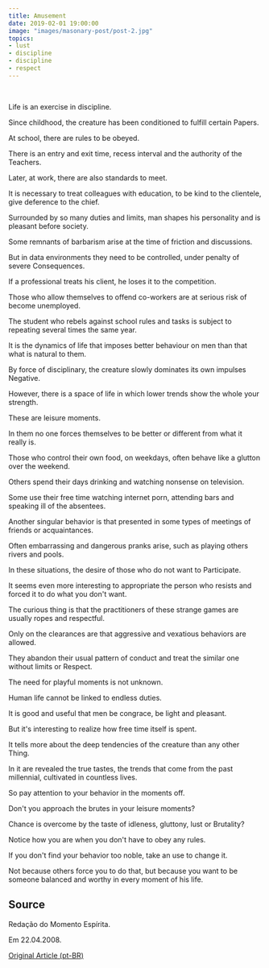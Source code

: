 ```yaml
---
title: Amusement
date: 2019-02-01 19:00:00
image: "images/masonary-post/post-2.jpg"
topics: 
- lust
- discipline
- discipline
- respect
---
```

 

Life is an exercise in discipline.

Since childhood, the creature has been conditioned to fulfill certain
Papers.

At school, there are rules to be obeyed.

There is an entry and exit time, recess interval and the authority of the
Teachers.

Later, at work, there are also standards to meet.

It is necessary to treat colleagues with education, to be kind to the clientele,
give deference to the chief.

Surrounded by so many duties and limits, man shapes his personality and
is pleasant before society.

Some remnants of barbarism arise at the time of friction and discussions.

But in data environments they need to be controlled, under penalty of severe
Consequences.

If a professional treats his client, he loses it to the competition.

Those who allow themselves to offend co-workers are at serious risk of
become unemployed.

The student who rebels against school rules and tasks is subject to repeating
several times the same year.

It is the dynamics of life that imposes better behaviour on men than
that what is natural to them.

By force of disciplinary, the creature slowly dominates its own impulses
Negative.

However, there is a space of life in which lower trends show the whole
your strength.

These are leisure moments.

In them no one forces themselves to be better or different from what it really is.

Those who control their own food, on weekdays, often behave
like a glutton over the weekend.

Others spend their days drinking and watching nonsense on television.

Some use their free time watching internet porn, attending
bars and speaking ill of the absentees.

Another singular behavior is that presented in some types of meetings of
friends or acquaintances.

Often embarrassing and dangerous pranks arise, such as playing others
rivers and pools.

In these situations, the desire of those who do not want to
Participate.

It seems even more interesting to appropriate the person who resists and forced it
to do what you don't want.

The curious thing is that the practitioners of these strange games are usually
ropes and respectful.

Only on the clearances are that aggressive and vexatious behaviors are allowed.

They abandon their usual pattern of conduct and treat the similar one without limits or
Respect.

The need for playful moments is not unknown.

Human life cannot be linked to endless duties.

It is good and useful that men be congrace, be light and pleasant.

But it's interesting to realize how free time itself is spent.

It tells more about the deep tendencies of the creature than any other
Thing.

In it are revealed the true tastes, the trends that come from the past
millennial, cultivated in countless lives.

So pay attention to your behavior in the moments off.

Don't you approach the brutes in your leisure moments?

Chance is overcome by the taste of idleness, gluttony, lust or
Brutality?

Notice how you are when you don't have to obey any rules.

If you don't find your behavior too noble, take an use to change it.

Not because others force you to do that, but because you want to be someone balanced
and worthy in every moment of his life.

## Source
Redação do Momento Espírita.

Em 22.04.2008.


[Original Article (pt-BR)](http://momento.com.br/pt/ler_texto.php?id=1831)
